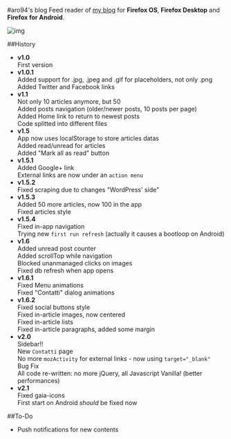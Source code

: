#aro94's blog
Feed reader of [my blog](http://aro94.altervista.org) for __Firefox OS__, __Firefox Desktop__ and __Firefox for Android__.   
   
![img](http://i.imgur.com/q98kP4G.png)   

##History
- __v1.0__   
First version   
- __v1.0.1__   
Added support for .jpg, .jpeg and .gif for placeholders, not only .png   
Added Twitter and Facebook links   
- __v1.1__   
Not only 10 articles anymore, but 50   
Added posts navigation (older/newer posts, 10 posts per page)   
Added Home link to return to newest posts   
Code splitted into different files   
- __v1.5__   
App now uses localStorage to store articles datas   
Added read/unread for articles   
Added "Mark all as read" button   
- __v1.5.1__   
Added Google+ link   
External links are now under an `action menu`   
- __v1.5.2__   
Fixed scraping due to changes "WordPress' side"   
- __v1.5.3__   
Added 50 more articles, now 100 in the app   
Fixed articles style   
- __v1.5.4__   
Fixed in-app navigation   
Trying new `first run refresh` (actually it causes a bootloop on Android)   
- __v1.6__   
Added unread post counter   
Added scrollTop while navigation   
Blocked unanmanaged clicks on images   
Fixed db refresh when app opens   
- __v1.6.1__   
Fixed Menu animations   
Fixed "Contatti" dialog animations   
- __v1.6.2__   
Fixed social buttons style   
Fixed in-article images, now centered   
Fixed in-article lists   
Fixed in-article paragraphs, added some margin   
- __v2.0__   
Sidebar!!   
New `Contatti` page   
No more `mozActivity` for external links - now using `target="_blank"`   
Bug Fix   
All code re-written: no more jQuery, all Javascript Vanilla! (better performances)   
- __v2.1__   
Fixed gaia-icons   
First start on Android *should* be fixed now

##To-Do   
- Push notifications for new contents   
